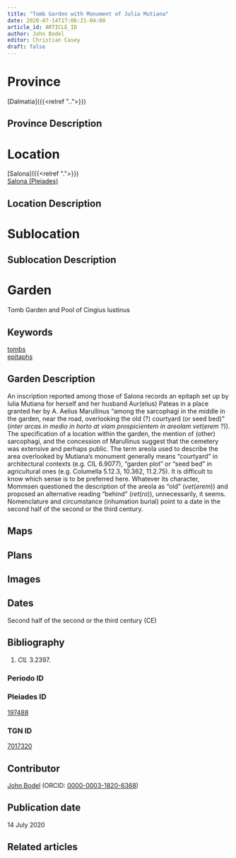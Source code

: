 ```yaml
---
title: "Tomb Garden with Monument of Julia Mutiana"
date: 2020-07-14T17:06:21-04:00
article_id: ARTICLE_ID
author: John Bodel
editor: Christian Casey
draft: false
---
```


# Province

[Dalmatia]({{<relref "..">}})

## Province Description

<!-- DESCRIPTION -->


# Location

[Salona]({{<relref ".">}}) \
[Salona (Pleiades)](https://pleiades.stoa.org/places/197488)

## Location Description

<!-- LEAVE THIS BLANK FOR NOW -->

# Sublocation

<!-- 
[AREA WITHIN LOCATION, LIKE “PALATINE HILL”](GEOREFERENCE LINK)
A sublocation is any area larger than an individual garden, but located within a location. I would always try to include a link to a controlled vocabulary here if possible. This ID may well be different from the Garden ID, e.g., Pompeii versus a Garden in one of the houses which has its own Pleiades ID.
-->

## Sublocation Description

<!-- DESCRIPTION -->

# Garden

Tomb Garden and Pool of Cingius Iustinus


## Keywords

[tombs](http://vocab.getty.edu/page/aat/300005926) \
[epitaphs](http://vocab.getty.edu/page/aat/300028729)


## Garden Description

An inscription reported among those of Salona records an epitaph set up by Iulia Mutiana for herself and her husband Aur(elius) Pateas in a place granted her by A. Aelius Marullinus “among the sarcophagi in the middle in the garden, near the road, overlooking the old (?) courtyard (or seed bed)” (*inter arcas in medio in horto at viam prospicientem in areolam vet*(*erem* ?)). The specification of a location within the garden, the mention of (other) sarcophagi, and the concession of Marullinus suggest that the cemetery was extensive and perhaps public. The term areola used to describe the area overlooked by Mutiana’s monument generally means “courtyard” in architectural contexts (e.g. CIL 6.9077), “garden plot” or “seed bed” in agricultural ones (e.g. Columella 5.12.3, 10.362, 11.2.75). It is difficult to know which sense is to be preferred here. Whatever its character, Mommsen questioned the description of the areola as “old” (*vet*(*erem*)) and proposed an alternative reading “behind” (*ret*(*ro*)), unnecessarily, it seems. Nomenclature and circumstance (inhumation burial) point to a date in the second half of the second or the third century. 

## Maps

<!-- 
{{< figure src="../images/image_name.ext" alt="alt_text" title="CAPTION" >}}
-->

## Plans

<!-- 
{{< figure src="IMG_URL" alt="ALT_TEXT" title="CAPTION" >}}
-->

## Images

<!-- 
{{< figure src="../images/image_name.ext" alt="alt_text" title="CAPTION" >}}
-->

## Dates

Second half of the second or the third century (CE)

## Bibliography

1. *CIL* 3.2397.

### Periodo ID

<!-- [PERIODO_ID](https://pleiades.stoa.org/places/PLEIADES_ID) -->

### Pleiades ID

[197488](https://pleiades.stoa.org/places/197488)

### TGN ID

[7017320](http://vocab.getty.edu/page/tgn/7017320)

## Contributor

[John Bodel](https://www.brown.edu/academics/history/people/john-bodel) (ORCID: [0000-0003-1820-6368](https://orcid.org/0000-0003-1820-6368))

## Publication date
<!-- Format: dd MONTH_NAME yyyy -->

14 July 2020

## Related articles

<!-- Links to other related articles. Leave blank for now -->